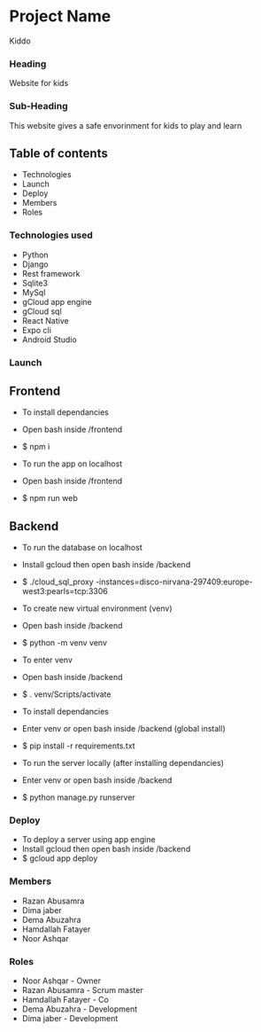 # Project Name #
Kiddo

### Heading ###
Website for kids

### Sub-Heading ###
This website gives a safe envorinment for kids to play and learn

## Table of contents ###
* Technologies
* Launch
* Deploy
* Members
* Roles

### Technologies used ###
* Python
* Django
* Rest framework
* Sqlite3
* MySql
* gCloud app engine
* gCloud sql
* React Native
* Expo cli
* Android Studio

### Launch ###
## Frontend ##
* To install dependancies
* Open bash inside /frontend
* $ npm i

* To run the app on localhost
* Open bash inside /frontend
* $ npm run web

## Backend ##
* To run the database on localhost
* Install gcloud then open bash inside /backend
* $ ./cloud_sql_proxy -instances=disco-nirvana-297409:europe-west3:pearls=tcp:3306

* To create new virtual environment (venv)
* Open bash inside /backend
* $ python -m venv venv

* To enter venv
* Open bash inside /backend
* $ . venv/Scripts/activate

* To install dependancies
* Enter venv or open bash inside /backend (global install)
* $ pip install -r requirements.txt

* To run the server locally (after installing dependancies)
* Enter venv or open bash inside /backend
* $ python manage.py runserver

### Deploy ###
* To deploy a server using app engine
* Install gcloud then open bash inside /backend
* $ gcloud app deploy

### Members ###
* Razan Abusamra
* Dima jaber
* Dema Abuzahra
* Hamdallah Fatayer
* Noor Ashqar

### Roles ###
* Noor Ashqar - Owner
* Razan Abusamra - Scrum master
* Hamdallah Fatayer - Co
* Dema Abuzahra - Development
* Dima jaber - Development

